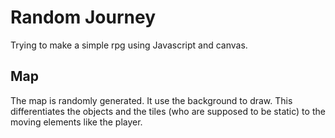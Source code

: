 # Random Journey

Trying to make a simple rpg using Javascript and canvas.

## Map

The map is randomly generated. It use the background to draw. This differentiates the objects and the tiles (who are supposed to be static) to the moving elements like the player.